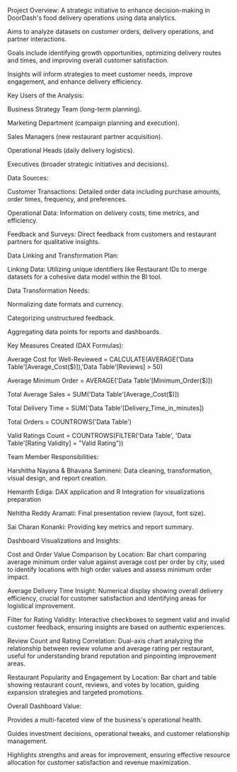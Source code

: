 Project Overview:
A strategic initiative to enhance decision-making in DoorDash's food delivery operations using data analytics.

Aims to analyze datasets on customer orders, delivery operations, and partner interactions.

Goals include identifying growth opportunities, optimizing delivery routes and times, and improving overall customer satisfaction.

Insights will inform strategies to meet customer needs, improve engagement, and enhance delivery efficiency.

Key Users of the Analysis:

Business Strategy Team (long-term planning).

Marketing Department (campaign planning and execution).

Sales Managers (new restaurant partner acquisition).

Operational Heads (daily delivery logistics).

Executives (broader strategic initiatives and decisions).

Data Sources:


Customer Transactions: Detailed order data including purchase amounts, order times, frequency, and preferences.


Operational Data: Information on delivery costs, time metrics, and efficiency.


Feedback and Surveys: Direct feedback from customers and restaurant partners for qualitative insights.

Data Linking and Transformation Plan:


Linking Data: Utilizing unique identifiers like Restaurant IDs to merge datasets for a cohesive data model within the BI tool.

Data Transformation Needs:

Normalizing date formats and currency.

Categorizing unstructured feedback.

Aggregating data points for reports and dashboards.

Key Measures Created (DAX Formulas):


Average Cost for Well-Reviewed = CALCULATE(AVERAGE('Data Table'[Average_Cost($)]),'Data Table'[Reviews] > 50) 


Average Minimum Order = AVERAGE('Data Table'[Minimum_Order($)]) 


Total Average Sales = SUM('Data Table'[Average_Cost($)]) 


Total Delivery Time = SUM('Data Table'[Delivery_Time_in_minutes]) 


Total Orders = COUNTROWS('Data Table') 


Valid Ratings Count = COUNTROWS(FILTER('Data Table', 'Data Table'[Rating Validity] = "Valid Rating")) 

Team Member Responsibilities:


Harshitha Nayana & Bhavana Samineni: Data cleaning, transformation, visual design, and report creation.

Hemanth Ediga: DAX application and R Integration for visualizations preparation


Nehitha Reddy Aramati: Final presentation review (layout, font size).


Sai Charan Konanki: Providing key metrics and report summary.

Dashboard Visualizations and Insights:


Cost and Order Value Comparison by Location: Bar chart comparing average minimum order value against average cost per order by city, used to identify locations with high order values and assess minimum order impact.


Average Delivery Time Insight: Numerical display showing overall delivery efficiency, crucial for customer satisfaction and identifying areas for logistical improvement.



Filter for Rating Validity: Interactive checkboxes to segment valid and invalid customer feedback, ensuring insights are based on authentic experiences.



Review Count and Rating Correlation: Dual-axis chart analyzing the relationship between review volume and average rating per restaurant, useful for understanding brand reputation and pinpointing improvement areas.


Restaurant Popularity and Engagement by Location: Bar chart and table showing restaurant count, reviews, and votes by location, guiding expansion strategies and targeted promotions.

Overall Dashboard Value:

Provides a multi-faceted view of the business's operational health.

Guides investment decisions, operational tweaks, and customer relationship management.

Highlights strengths and areas for improvement, ensuring effective resource allocation for customer satisfaction and revenue maximization.
